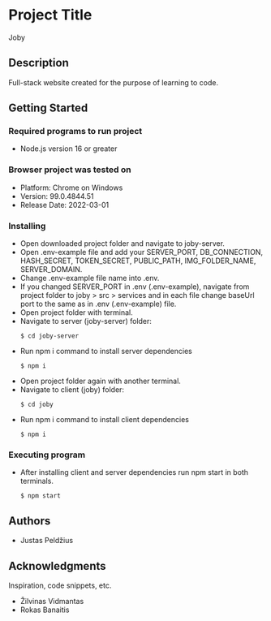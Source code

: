 # Project Title

Joby

## Description

Full-stack website created for the purpose of learning to code.

## Getting Started

### Required programs to run project

* Node.js version 16 or greater

### Browser project was tested on

  * Platform:  Chrome on Windows
  * Version: 99.0.4844.51
  * Release Date: 2022-03-01

### Installing

* Open downloaded project folder and navigate to joby-server.
* Open .env-example file and add your SERVER_PORT, DB_CONNECTION, HASH_SECRET, TOKEN_SECRET, PUBLIC_PATH, IMG_FOLDER_NAME, SERVER_DOMAIN.
* Change .env-example file name into .env.
* If you changed SERVER_PORT in .env (.env-example), navigate from project folder to joby > src > services and in each file change baseUrl
  port to the same as in .env (.env-example) file.
* Open project folder with terminal.
* Navigate to server (joby-server) folder:
  ```
  $ cd joby-server
  ```
* Run npm i command to install server dependencies
  ```
  $ npm i
  ```
* Open project folder again with another terminal.
* Navigate to client (joby) folder:
  ```
  $ cd joby
  ```
* Run npm i command to install client dependencies
  ```
  $ npm i
  ```

### Executing program

* After installing client and server dependencies run npm start in both terminals.
  ```
  $ npm start
  ```

## Authors

 * Justas Peldžius


## Acknowledgments

Inspiration, code snippets, etc.
* Žilvinas Vidmantas
* Rokas Banaitis